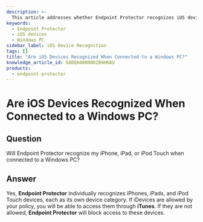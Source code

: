 ```yaml
---
description: >-
  This article addresses whether Endpoint Protector recognizes iOS devices when connected to a Windows PC.
keywords:
  - Endpoint Protector
  - iOS devices
  - Windows PC
sidebar_label: iOS Device Recognition
tags: []
title: "Are iOS Devices Recognized When Connected to a Windows PC?"
knowledge_article_id: kA0Qk0000002B9HKAU
products:
  - endpoint-protector
---
```


# Are iOS Devices Recognized When Connected to a Windows PC?

## Question

Will Endpoint Protector recognize my iPhone, iPad, or iPod Touch when connected to a Windows PC?

## Answer

Yes, **Endpoint Protector** individually recognizes iPhones, iPads, and iPod Touch devices, each as its own device category. If iDevices are allowed by your policy, you will be able to access them through **iTunes**. If they are not allowed, **Endpoint Protector** will block access to these devices.